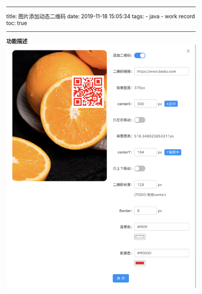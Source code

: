 ----
title: 图片添加动态二维码
date: 2019-11-18 15:05:34
tags:
    - java
    - work record
toc: true

----

**功能描述** 
![demo图片](img/qrcode_palette.png)
